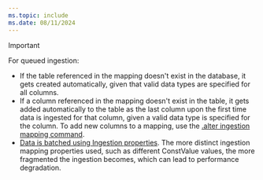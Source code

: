 ```yaml
---
ms.topic: include
ms.date: 08/11/2024
---
```


> [!IMPORTANT]
>
> For queued ingestion:
> 
> * If the table referenced in the mapping doesn't exist in the database, it gets created automatically, given that valid data types are specified for all columns.
> * If a column referenced in the mapping doesn't exist in the table, it gets added automatically to the table as the last column upon the first time data is ingested for that column, given a valid data type is specified for the column. To add new columns to a mapping, use the [.alter ingestion mapping command](../management/alter-ingestion-mapping-command.md).
> * [Data is batched using Ingestion properties](/azure/data-explorer/ingest-data-overview#continuous-data-ingestion). The more distinct ingestion mapping properties used, such as different ConstValue values, the more fragmented the ingestion becomes, which can lead to performance degradation.

